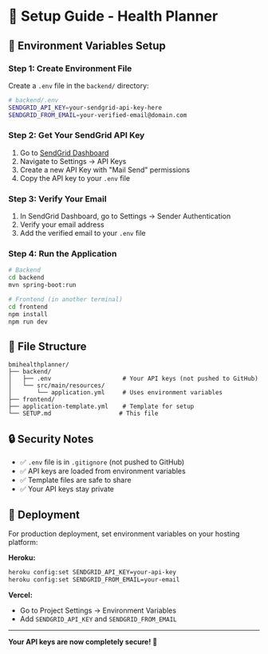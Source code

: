 # 🚀 Setup Guide - Health Planner

## 🔐 Environment Variables Setup

### **Step 1: Create Environment File**

Create a `.env` file in the `backend/` directory:

```bash
# backend/.env
SENDGRID_API_KEY=your-sendgrid-api-key-here
SENDGRID_FROM_EMAIL=your-verified-email@domain.com
```

### **Step 2: Get Your SendGrid API Key**

1. Go to [SendGrid Dashboard](https://app.sendgrid.com/)
2. Navigate to Settings → API Keys
3. Create a new API Key with "Mail Send" permissions
4. Copy the API key to your `.env` file

### **Step 3: Verify Your Email**

1. In SendGrid Dashboard, go to Settings → Sender Authentication
2. Verify your email address
3. Add the verified email to your `.env` file

### **Step 4: Run the Application**

```bash
# Backend
cd backend
mvn spring-boot:run

# Frontend (in another terminal)
cd frontend
npm install
npm run dev
```

## 📁 File Structure

```
bmihealthplanner/
├── backend/
│   ├── .env                    # Your API keys (not pushed to GitHub)
│   └── src/main/resources/
│       └── application.yml     # Uses environment variables
├── frontend/
├── application-template.yml    # Template for setup
└── SETUP.md                   # This file
```

## 🔒 Security Notes

- ✅ `.env` file is in `.gitignore` (not pushed to GitHub)
- ✅ API keys are loaded from environment variables
- ✅ Template files are safe to share
- ✅ Your API keys stay private

## 🚀 Deployment

For production deployment, set environment variables on your hosting platform:

**Heroku:**
```bash
heroku config:set SENDGRID_API_KEY=your-api-key
heroku config:set SENDGRID_FROM_EMAIL=your-email
```

**Vercel:**
- Go to Project Settings → Environment Variables
- Add `SENDGRID_API_KEY` and `SENDGRID_FROM_EMAIL`

---

**Your API keys are now completely secure! 🔐**
